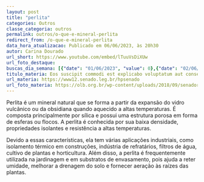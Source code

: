 ```yaml
---
layout: post
title: "perlita"
categories: Outros
classe_categoria: outros
permalink: outros/o-que-e-mineral-perlita
redirect_from: /o-que-e-mineral-perlita
data_hora_atualizacao: Publicado em 06/06/2023, às 20h30
autor: Carina Dourado
url_short: https://www.youtube.com/embed/lTuuVsDiXUw
url_foto_destaque: 
buscas_dia_semana: [{"date": "01/06/2023", "value": 0},{"date": "02/06/2023", "value": 0},{"date": "03/06/2023", "value": 0},{"date": "04/06/2023", "value": 5},{"date": "05/06/2023", "value": 20},{"date": "06/06/2023", "value": 30},{"date": "07/06/2023", "value": 15}]
titulo_materia: Eos suscipit commodi est explicabo voluptatum aut consequatur
url_materia: https://www12.senado.leg.br/hpsenado
url_foto_materia: https://olb.org.br/wp-content/uploads/2018/09/senador.jpg
---
```

Perlita é um mineral natural que se forma a partir da expansão do vidro vulcânico ou da obsidiana quando aquecido a altas temperaturas. É composta principalmente por sílica e possui uma estrutura porosa em forma de esferas ou flocos. A perlita é conhecida por sua baixa densidade, propriedades isolantes e resistência a altas temperaturas. 

Devido a essas características, ela tem várias aplicações industriais, como isolamento térmico em construções, indústria de refratários, filtros de água, cultivo de plantas e horticultura. Além disso, a perlita é frequentemente utilizada na jardinagem e em substratos de envasamento, pois ajuda a reter umidade, melhorar a drenagem do solo e fornecer aeração às raízes das plantas.

